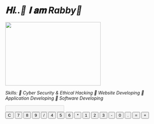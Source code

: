 <html>
<body>
<h1><i>𝐇𝐢..👋 𝐈 𝐚𝐦 Rabby🔰</h1>
<img src="/storage/emulated/0/Download/code.gif" width="300" height="200"></img>
<p><i>Skills: 🎯 Cyber Security & Ethical Hacking 🎯 Website Developing 🎯 Application Developing 🎯 Software Developing</p></i>
</body>
</html>
<!DOCTYPE html>
<html lang="en">
<head>
    <meta charset="UTF-8">
    <meta name="viewport" content="width=device-width, initial-scale=1.0">
    <title>Simple Calculator</title>
    <link rel="stylesheet" href="styles.css">
</head>
<body>
    <div class="calculator">
        <input type="text" id="display" disabled>
        <div class="buttons">
            <button onclick="clearDisplay()">C</button>
            <button onclick="appendToDisplay('7')">7</button>
            <button onclick="appendToDisplay('8')">8</button>
            <button onclick="appendToDisplay('9')">9</button>
            <button onclick="appendToDisplay('/')">/</button>
            <button onclick="appendToDisplay('4')">4</button>
            <button onclick="appendToDisplay('5')">5</button>
            <button onclick="appendToDisplay('6')">6</button>
            <button onclick="appendToDisplay('*')">*</button>
            <button onclick="appendToDisplay('1')">1</button>
            <button onclick="appendToDisplay('2')">2</button>
            <button onclick="appendToDisplay('3')">3</button>
            <button onclick="appendToDisplay('-')">-</button>
            <button onclick="appendToDisplay('0')">0</button>
            <button onclick="appendToDisplay('.')">.</button>
            <button onclick="calculateResult()">=</button>
            <button onclick="appendToDisplay('+')">+</button>
        </div>
    </div>
    <script src="script.js"></script>
</body>
</html>

